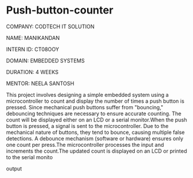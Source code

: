 # Push-button-counter

COMPANY: CODTECH IT SOLUTION

NAME: MANIKANDAN

INTERN ID: CT08OOY

DOMAIN: EMBEDDED SYSTEMS

DURATION: 4 WEEKS

MENTOR: NEELA SANTOSH

This project involves designing a simple embedded system using a microcontroller to count and display the number of times a push button is pressed. Since mechanical push buttons suffer from "bouncing," debouncing techniques are necessary to ensure accurate counting. The count will be displayed either on an LCD or a serial monitor.When the push button is pressed, a signal is sent to the microcontroller. Due to the mechanical nature of buttons, they tend to bounce, causing multiple false detections. A debounce mechanism (software or hardware) ensures only one count per press.The microcontroller processes the input and increments the count.The updated count is displayed on an LCD or printed to the serial monito

output

<!-- Failed to upload "Arduino_circuit_05_01 (1).png" -->
